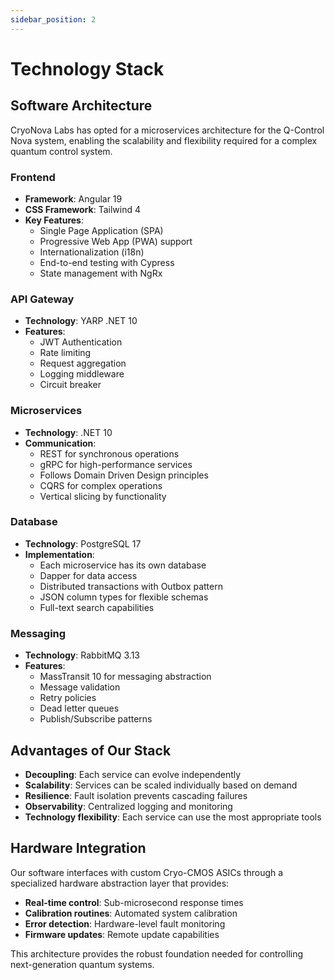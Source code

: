 ```yaml
---
sidebar_position: 2
---
```


# Technology Stack

## Software Architecture

CryoNova Labs has opted for a microservices architecture for the Q-Control Nova system, enabling the scalability and flexibility required for a complex quantum control system.

### Frontend

- **Framework**: Angular 19
- **CSS Framework**: Tailwind 4
- **Key Features**:
  - Single Page Application (SPA)
  - Progressive Web App (PWA) support
  - Internationalization (i18n)
  - End-to-end testing with Cypress
  - State management with NgRx

### API Gateway

- **Technology**: YARP .NET 10
- **Features**:
  - JWT Authentication
  - Rate limiting
  - Request aggregation
  - Logging middleware
  - Circuit breaker

### Microservices

- **Technology**: .NET 10
- **Communication**:
  - REST for synchronous operations
  - gRPC for high-performance services
  - Follows Domain Driven Design principles
  - CQRS for complex operations
  - Vertical slicing by functionality

### Database

- **Technology**: PostgreSQL 17
- **Implementation**:
  - Each microservice has its own database
  - Dapper for data access
  - Distributed transactions with Outbox pattern
  - JSON column types for flexible schemas
  - Full-text search capabilities

### Messaging

- **Technology**: RabbitMQ 3.13
- **Features**:
  - MassTransit 10 for messaging abstraction
  - Message validation
  - Retry policies
  - Dead letter queues
  - Publish/Subscribe patterns

## Advantages of Our Stack

- **Decoupling**: Each service can evolve independently
- **Scalability**: Services can be scaled individually based on demand
- **Resilience**: Fault isolation prevents cascading failures
- **Observability**: Centralized logging and monitoring
- **Technology flexibility**: Each service can use the most appropriate tools

## Hardware Integration

Our software interfaces with custom Cryo-CMOS ASICs through a specialized hardware abstraction layer that provides:

- **Real-time control**: Sub-microsecond response times
- **Calibration routines**: Automated system calibration
- **Error detection**: Hardware-level fault monitoring
- **Firmware updates**: Remote update capabilities

This architecture provides the robust foundation needed for controlling next-generation quantum systems. 